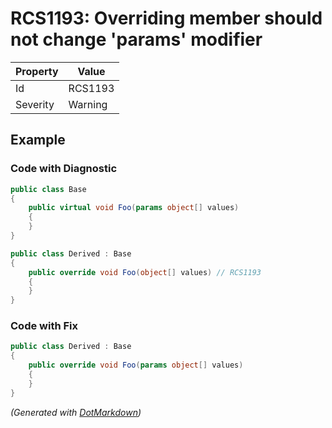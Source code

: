 # RCS1193: Overriding member should not change 'params' modifier

| Property | Value   |
| -------- | ------- |
| Id       | RCS1193 |
| Severity | Warning |

## Example

### Code with Diagnostic

```csharp
public class Base
{
    public virtual void Foo(params object[] values)
    {
    }
}

public class Derived : Base
{
    public override void Foo(object[] values) // RCS1193
    {
    }
}
```

### Code with Fix

```csharp
public class Derived : Base
{
    public override void Foo(params object[] values)
    {
    }
}
```


*\(Generated with [DotMarkdown](http://github.com/JosefPihrt/DotMarkdown)\)*
